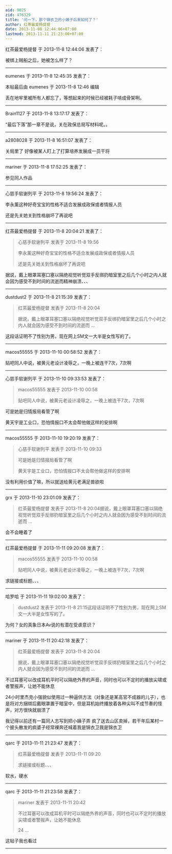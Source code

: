 ```yaml
---
aid: 9025
zid: 476329
title: '问一下，那个锦衣卫的小姨子后来如何了？'
author: 红茶最爱杨提督
date: 2013-11-08 12:44:06+07:00
lastmod: 2013-11-11 21:23:00+07:00
---
```


红茶最爱杨提督 于 2013-11-8 12:44:06 发表了：

被绑上贼船之后，她被怎么样了？

---------

eumenes 于 2013-11-8 12:45:35 发表了：

本帖最后由 eumenes 于 2013-11-8 12:46 编辑 

丢在地牢里被所有人都忘了，等想起来的时候已经被耗子啃成骨架咧。

---------

Brain1127 于 2013-11-8 13:17:17 发表了：

“最后下落”那一章不是说，关在政保总局写材料呢。。

---------

a2808028 于 2013-11-8 16:51:07 发表了：

关局里了 好像被某人盯上了打算培养发展成一员干将

---------

mariner 于 2013-11-8 17:52:25 发表了：

参见同人作品

---------

心慈手软谢列平 于 2013-11-8 19:56:24 发表了：

李永薰这种好奇宝宝的性格不适合发展成政保或者情报人员

还是先关她关到性格崩坏了再说吧

---------

红茶最爱杨提督 于 2013-11-8 20:04:21 发表了：

> 心慈手软谢列平 发表于 2013-11-8 19:56
> 
> 李永薰这种好奇宝宝的性格不适合发展成政保或者情报人员
> 
> 还是先关她关到性格崩坏了再说吧



据说，戴上眼罩耳塞口塞以隔绝视觉听觉双手反绑扔暗室里之后几个小时之内人就会因为感受不到时间的流逝而精神崩溃、、、

---------

dustdust2 于 2013-11-8 21:15:39 发表了：

> 红茶最爱杨提督 发表于 2013-11-8 20:04
> 
> 据说，戴上眼罩耳塞口塞以隔绝视觉听觉双手反绑扔暗室里之后几个小时之内人就会因为感受不到时间的流逝而 ...



这段话证明不了性别为男，现在网上SM文一大半是女性写的了。

---------

macos55555 于 2013-11-10 00:58:52 发表了：

贴吧同人中说，被黄元老设计凌辱之，一晚上被连干7次，7次啊

---------

心慈手软谢列平 于 2013-11-10 09:33:53 发表了：

> macos55555 发表于 2013-11-10 00:58
> 
> 贴吧同人中说，被黄元老设计凌辱之，一晚上被连干7次，7次啊



可是她是归情报局看管了啊

黄天宇是工业口，恐怕情报口不太会帮他做这样的安排啊

---------

macos55555 于 2013-11-10 19:20:19 发表了：

> 心慈手软谢列平 发表于 2013-11-10 09:33
> 
> 可是她是归情报局看管了啊
> 
> 黄天宇是工业口，恐怕情报口不太会帮他做这样的安排啊



没有利用价值了嘛，所以就送给黄元老满足兽欲啦

---------

grx 于 2013-11-10 23:01:09 发表了：

> 红茶最爱杨提督 发表于 2013-11-8 20:04据说，戴上眼罩耳塞口塞以隔绝视觉听觉双手反绑扔暗室里之后几个小时之内人就会因为感受不到时间的流逝而 ...



会不会睡着了

---------

红茶最爱杨提督 于 2013-11-11 09:20:08 发表了：

> macos55555 发表于 2013-11-10 00:58
> 
> 贴吧同人中说，被黄元老设计凌辱之，一晚上被连干7次，7次啊



求链接或标题、、、

---------

哈罗哈 于 2013-11-11 19:02:00 发表了：

> dustdust2 发表于 2013-11-8 21:15这段话证明不了性别为男，现在网上SM文一大半是女性写的了。



为何？女的真象日本Av说的有潜在受虐意识？

---------

mariner 于 2013-11-11 20:42:18 发表了：

> 红茶最爱杨提督 发表于 2013-11-8 20:04
> 
> 据说，戴上眼罩耳塞口塞以隔绝视觉听觉双手反绑扔暗室里之后几个小时之内人就会因为感受不到时间的流逝而 ...



不过耳塞可以改成耳机平时可以隔绝外界的声音，同时也可以不定时的播放尖啸或者警报声，让她不能休息

24小时里杰克小强貌似使用过一种逼供方法（对象还是某高官不成器的儿子），也是将对方捆绑后戴眼罩置于暗室中，但是耳机始终播放着各种尖叫不成节奏的怪声，对方很快就崩溃了

我记得以前还有一篇同人志写到把小姨子弄 疯了送去山区卖掉，若干年后某村一个披头散发的疯婆子经常裸奔还喊着我是锦衣卫我是锦衣卫

---------

qarc 于 2013-11-11 21:23:47 发表了：

> 红茶最爱杨提督 发表于 2013-11-11 09:20
> 
> 求链接或标题、、、



软水，硬水

---------

qarc 于 2013-11-11 21:23:58 发表了：

> mariner 发表于 2013-11-11 20:42
> 
> 不过耳塞可以改成耳机平时可以隔绝外界的声音，同时也可以不定时的播放尖啸或者警报声，让她不能休息
> 
> 24 ...



这帖子我也看过

---------

